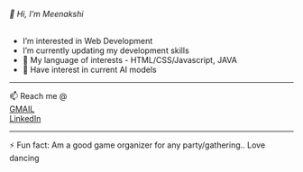 <i>👋 Hi, I’m Meenakshi </i>
</br>
</br>
<p>
  <ul>
    <li> I’m interested in Web Development</li>
    <li> I’m currently updating my development skills </li>
    <li> 💞️ My language of interests - HTML/CSS/Javascript, JAVA </li>
    <li> 💞️ Have interest in current AI models </li>
  </ul>
</p><hr>
📫 Reach me @ <br><a href="meenu.snk@gmail.com">GMAIL</a> <br><a href="https://www.linkedin.com/in/meenakshi-sankar/">LinkedIn</a>
<hr>
⚡ Fun fact: Am a good game organizer for any party/gathering.. Love dancing 

<!---
meenusnk/meenusnk is a ✨ special ✨ repository because its `README.md` (this file) appears on your GitHub profile.
You can click the Preview link to take a look at your changes.
--->
